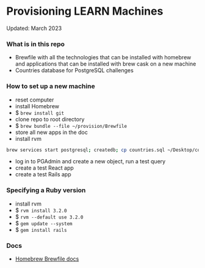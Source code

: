# Provisioning LEARN Machines

Updated: March 2023

### What is in this repo

- Brewfile with all the technologies that can be installed with homebrew and applications that can be installed with brew cask on a new machine
- Countries database for PostgreSQL challenges

### How to set up a new machine

- reset computer
- install Homebrew
- $ `brew install git`
- clone repo to root directory
- $ `brew bundle --file ~/provision/Brewfile`
- store all new apps in the doc
- install rvm

```bash
brew services start postgresql; createdb; cp countries.sql ~/Desktop/countries.sql; psql -c "create database countries"; psql countries < ~/Desktop/countries.sql
```

- log in to PGAdmin and create a new object, run a test query
- create a test React app
- create a test Rails app

### Specifying a Ruby version

- install rvm
- $ `rvm install 3.2.0`
- $ `rvm --default use 3.2.0`
- $ `gem update --system`
- $ `gem install rails`

### Docs

- [Homebrew Brewfile docs](https://homebrew-file.readthedocs.io/en/latest/getting_started.html)
